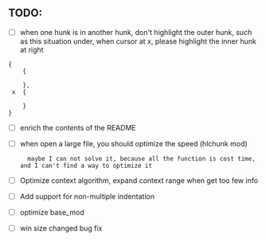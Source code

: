 ## TODO:

- [ ] when one hunk is in another hunk, don't highlight the outer hunk, such as this situation under, when cursor at x, please highlight the inner hunk at right

```
{
    {

    },
 x  {

    }
}
```

- [ ] enrich the contents of the README

- [ ] when open a large file, you should optimize the speed (hlchunk mod)

        maybe I can not solve it, because all the function is cost time, and I can't find a way to optimize it

- [ ] Optimize context algorithm, expand context range when get too few info

- [ ] Add support for non-multiple indentation

- [ ] optimize base_mod

- [ ] win size changed bug fix
